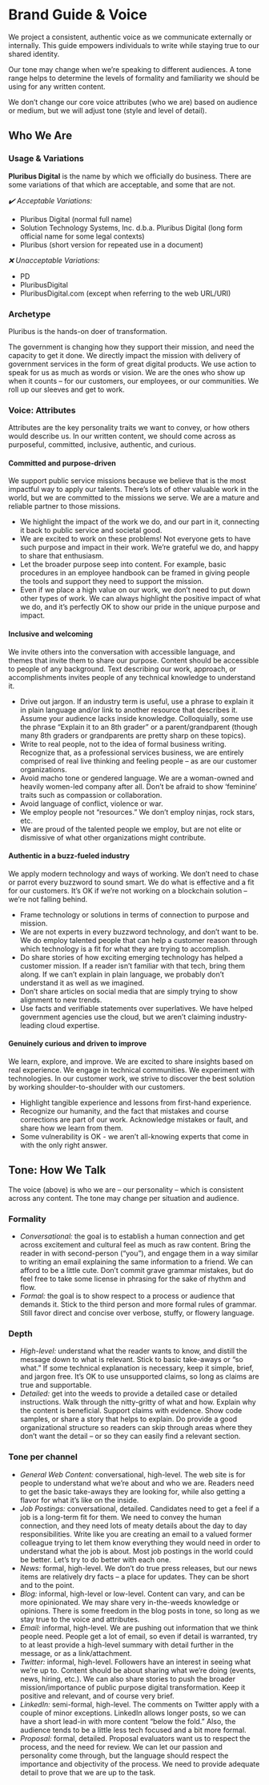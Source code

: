 # Brand Guide & Voice

We project a consistent, authentic voice as we communicate externally or internally. This guide empowers individuals to write while staying true to our shared identity.

Our tone may change when we’re speaking to different audiences. A tone range helps to determine the levels of formality and familiarity we should be using for any written content. 

We don’t change our core voice attributes (who we are) based on audience or medium, but we will adjust tone (style and level of detail).

## Who We Are

### Usage & Variations

**Pluribus Digital** is the name by which we officially do business. There are some variations of that which are acceptable, and some that are not.

_:heavy_check_mark: Acceptable Variations:_

* Pluribus Digital (normal full name)
* Solution Technology Systems, Inc. d.b.a. Pluribus Digital (long form official name for some legal contexts)
* Pluribus (short version for repeated use in a document)

_:x: Unacceptable Variations:_

* PD
* PluribusDigital
* PluribusDigital.com (except when referring to the web URL/URI)

### Archetype

Pluribus is the hands-on doer of transformation.

The government is changing how they support their mission, and need the capacity to get it done. We directly impact the mission with delivery of government services in the form of great digital products. We use action to speak for us as much as words or vision. We are the ones who show up when it counts – for our customers, our employees, or our communities. We roll up our sleeves and get to work.

### Voice: Attributes

Attributes are the key personality traits we want to convey, or how others would describe us. In our written content, we should come across as purposeful, committed, inclusive, authentic, and curious. 

#### Committed and purpose-driven

We support public service missions because we believe that is the most impactful way to apply our talents. There’s lots of other valuable work in the world, but we are committed to the missions we serve. We are a mature and reliable partner to those missions. 

* We highlight the impact of the work we do, and our part in it, connecting it back to public service and societal good.
* We are excited to work on these problems! Not everyone gets to have such purpose and impact in their work. We’re grateful we do, and happy to share that enthusiasm.
* Let the broader purpose seep into content. For example, basic procedures in an employee handbook can be framed in giving people the tools and support they need to support the mission.
* Even if we place a high value on our work, we don’t need to put down other types of work. We can always highlight the positive impact of what we do, and it’s perfectly OK to show our pride in the unique purpose and impact.

#### Inclusive and welcoming

We invite others into the conversation with accessible language, and themes that invite them to share our purpose. Content should be accessible to people of any background. Text describing our work, approach, or accomplishments invites people of any technical knowledge to understand it.

* Drive out jargon. If an industry term is useful, use a phrase to explain it in plain language and/or link to another resource that describes it. Assume your audience lacks inside knowledge. Colloquially, some use the phrase “Explain it to an 8th grader” or a parent/grandparent (though many 8th graders or grandparents are pretty sharp on these topics).
* Write to real people, not to the idea of formal business writing. Recognize that, as a professional services business, we are entirely comprised of real live thinking and feeling people – as are our customer organizations. 
* Avoid macho tone or gendered language. We are a woman-owned and heavily women-led company after all. Don’t be afraid to show ‘feminine’ traits such as compassion or collaboration.
* Avoid language of conflict, violence or war. 
* We employ people not “resources.” We don’t employ ninjas, rock stars, etc.
* We are proud of the talented people we employ, but are not elite or dismissive of what other organizations might contribute.

#### Authentic in a buzz-fueled industry

We apply modern technology and ways of working. We don’t need to chase or parrot every buzzword to sound smart. We do what is effective and a fit for our customers. It’s OK if we’re not working on a blockchain solution – we’re not falling behind.

* Frame technology or solutions in terms of connection to purpose and mission.
* We are not experts in every buzzword technology, and don’t want to be. We do employ talented people that can help a customer reason through which technology is a fit for what they are trying to accomplish.
* Do share stories of how exciting emerging technology has helped a customer mission. If a reader isn’t familiar with that tech, bring them along. If we can’t explain in plain language, we probably don’t understand it as well as we imagined.
* Don’t share articles on social media that are simply trying to show alignment to new trends.
* Use facts and verifiable statements over superlatives. We have helped government agencies use the cloud, but we aren’t claiming industry-leading cloud expertise. 

#### Genuinely curious and driven to improve

We learn, explore, and improve. We are excited to share insights based on real experience. We engage in technical communities. We experiment with technologies. In our customer work, we strive to discover the best solution by working shoulder-to-shoulder with our customers.

* Highlight tangible experience and lessons from first-hand experience.
* Recognize our humanity, and the fact that mistakes and course corrections are part of our work. Acknowledge mistakes or fault, and share how we learn from them. 
* Some vulnerability is OK - we aren’t all-knowing experts that come in with the only right answer.

## Tone: How We Talk

The voice (above) is who we are – our personality – which is consistent across any content. The tone may change per situation and audience.

### Formality

* _Conversational:_ the goal is to establish a human connection and get across excitement and cultural feel as much as raw content. Bring the reader in with second-person (“you”), and engage them in a way similar to writing an email explaining the same information to a friend. We can afford to be a little cute. Don’t commit grave grammar mistakes, but do feel free to take some license in phrasing for the sake of rhythm and flow.
* _Formal:_ the goal is to show respect to a process or audience that demands it. Stick to the third person and more formal rules of grammar. Still favor direct and concise over verbose, stuffy, or flowery language.

### Depth

* _High-level:_ understand what the reader wants to know, and distill the message down to what is relevant. Stick to basic take-aways or “so what.” If some technical explanation is necessary, keep it simple, brief, and jargon free. It’s OK to use unsupported claims, so long as claims are true and supportable.
* _Detailed:_ get into the weeds to provide a detailed case or detailed instructions. Walk through the nitty-gritty of what and how. Explain why the content is beneficial. Support claims with evidence. Show code samples, or share a story that helps to explain. Do provide a good organizational structure so readers can skip through areas where they don’t want the detail – or so they can easily find a relevant section. 

### Tone per channel

* _General Web Content:_ conversational, high-level. The web site is for people to understand what we’re about and who we are. Readers need to get the basic take-aways they are looking for, while also getting a flavor for what it’s like on the inside.
* _Job Postings:_ conversational, detailed. Candidates need to get a feel if a job is a long-term fit for them. We need to convey the human connection, and they need lots of meaty details about the day to day responsibilities. Write like you are creating an email to a valued former colleague trying to let them know everything they would need in order to understand what the job is about. Most job postings in the world could be better. Let’s try to do better with each one.
* _News:_ formal, high-level. We don’t do true press releases, but our news items are relatively dry facts – a place for updates. They can be short and to the point.
* _Blog:_ informal, high-level or low-level. Content can vary, and can be more opinionated. We may share very in-the-weeds knowledge or opinions. There is some freedom in the blog posts in tone, so long as we stay true to the voice and attributes.
* _Email:_ informal, high-level. We are pushing out information that we think people need. People get a lot of email, so even if detail is warranted, try to at least provide a high-level summary with detail further in the message, or as a link/attachment.
* _Twitter:_ informal, high-level. Followers have an interest in seeing what we’re up to. Content should be about sharing what we’re doing (events, news, hiring, etc.). We can also share stories to push the broader mission/importance of public purpose digital transformation. Keep it positive and relevant, and of course very brief.
* _LinkedIn:_ semi-formal, high-level. The comments on Twitter apply with a couple of minor exceptions. LinkedIn allows longer posts, so we can have a short lead-in with more content “below the fold.” Also, the audience tends to be a little less tech focused and a bit more formal. 
* _Proposal:_ formal, detailed. Proposal evaluators want us to respect the process, and the need for review. We can let our passion and personality come through, but the language should respect the importance and objectivity of the process. We need to provide adequate detail to prove that we are up to the task.
